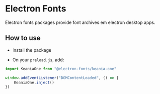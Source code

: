 # Electron Fonts

Electron fonts packages provide font archives em electron desktop apps.

## How to use

* Install the package

* On your `preload.js`, add:

```ts
import KeaniaOne from "@electron-fonts/keania-one"

window.addEventListener("DOMContentLoaded", () => {
    KeaniaOne.inject()
})
```